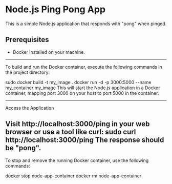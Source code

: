 # Node.js Ping Pong App

This is a simple Node.js application that responds with "pong" when pinged.

## Prerequisites

- Docker installed on your machine.
-------------------------------------------
To build and run the Docker container, execute the following commands in the project directory:

sudo docker build -t my_image .
docker run -d -p 3000:5000 --name my_container my_image
This will start the Node.js application in a Docker container, mapping port 3000 on your host to port 5000 in the container.

-----------------------------
Access the Application

Visit http://localhost:3000/ping in your web browser or use a tool like curl:
sudo curl http://localhost:3000/ping
The response should be "pong".
---------------------------------------------
To stop and remove the running Docker container, use the following commands:

docker stop node-app-container
docker rm node-app-container
